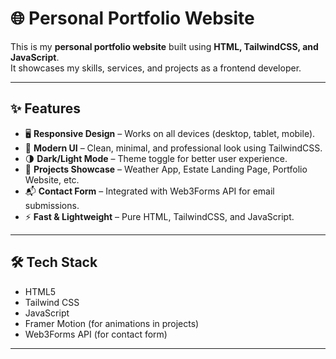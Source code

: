 # 🌐 Personal Portfolio Website  

This is my **personal portfolio website** built using **HTML, TailwindCSS, and JavaScript**.  
It showcases my skills, services, and projects as a frontend developer.  

---

## ✨ Features
- 🖥️ **Responsive Design** – Works on all devices (desktop, tablet, mobile).  
- 🎨 **Modern UI** – Clean, minimal, and professional look using TailwindCSS.  
- 🌗 **Dark/Light Mode** – Theme toggle for better user experience.  
- 📂 **Projects Showcase** – Weather App, Estate Landing Page, Portfolio Website, etc.  
- 📬 **Contact Form** – Integrated with Web3Forms API for email submissions.  
- ⚡ **Fast & Lightweight** – Pure HTML, TailwindCSS, and JavaScript.  

---

## 🛠️ Tech Stack
- HTML5
- Tailwind CSS
- JavaScript
- Framer Motion (for animations in projects)
- Web3Forms API (for contact form)

---